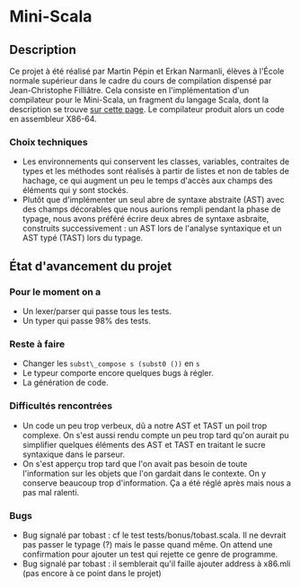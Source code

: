 Mini-Scala
======

Description
-----------
Ce projet à été réalisé par Martin Pépin et Erkan Narmanli, élèves à l'École normale supérieur dans le cadre du cours de compilation dispensé par Jean-Christophe Filliâtre. Cela consiste en l'implémentation d'un compilateur pour le Mini-Scala, un fragment du langage Scala, dont la description se trouve [sur cette page](https://www.lri.fr/~filliatr/ens/compil/). Le compilateur produit alors un code en assembleur X86-64.

### Choix techniques

* Les environnements qui conservent les classes, variables, contraites de types et les méthodes sont réalisés à partir de listes et non de tables de hachage, ce qui augment un peu le temps d'accès aux champs des éléments qui y sont stockés. 
* Plutôt que d'implémenter un seul abre de syntaxe abstraite (AST) avec des
  champs décorables que nous aurions rempli pendant la phase de typage, nous
avons préféré écrire deux abres de syntaxe asbraite, construits successivement :
un AST lors de l'analyse syntaxique et un AST typé (TAST) lors du typage.

État d'avancement du projet 
-------------
### Pour le moment on a
* Un lexer/parser qui passe tous les tests.
* Un typer qui passe 98% des tests.

### Reste à faire

* Changer les `subst\_compose s (subst0 ())` en `s`
* Le typeur comporte encore quelques bugs à régler.
* La génération de code.

### Difficultés rencontrées

* Un code un peu trop verbeux, dû a notre AST et TAST un poil trop complexe. On  s'est aussi rendu compte un peu trop tard qu'on aurait pu simplifier quelques éléments des AST et TAST en traitant le  sucre syntaxique dans le parseur. 
* On s'est apperçu trop tard que l'on avait pas besoin de toute l'information
  sur les objets que l'on gardait dans le contexte. On y conserve beaucoup trop
  d'information. Ça a été réglé après mais nous a pas mal ralenti.

### Bugs

* Bug signalé par tobast : cf le test tests/bonus/tobast.scala. Il ne devrait
  pas passer le typage (?) mais le passe quand même. On attend une confirmation
  pour ajouter un test qui rejette ce genre de programme.
* Bug signalé par tobast : il semblerait qu'il faille ajouter address à x86.mli
  (pas encore à ce point dans le projet)

